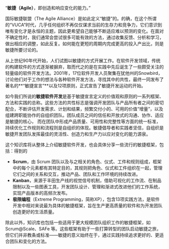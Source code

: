 “**敏捷（Agile）**，即创造和响应变化的能力。”

国际敏捷联盟（The Agile Alliance）是如此定义“敏捷”的。的确，在这个所谓的“VUCA”时代，几乎任何组织不再仅仅谋求当前的生存力和竞争力，它们意识到唯有变化才是永恒的主题，因此更希望自己能够不断适应难以预测的变化。在面对不确定性时，我们通常会尝试很多可能有效的方法，通过收集反馈、分析和学习，做出相应的调整，如此反复。如何能在更短的周期内完成更高的投入产出比，则是敏捷所要讨论的。

从上世纪90年代开始，人们试图以敏捷的方式开展工作。在软件开发领域，传统的构建软件的方式逐渐被摒弃，取而代之的是在实践中先后诞生了一些颇受关注的轻量级的软件开发方法。2001年，17位软件开发人员聚集在犹他州的Snowbird，讨论他们对于工作的想法与各种软件开发方法，寻找其中的共性，最终一同发布了著名的**“敏捷宣言”**以及12项原则，正式宣告了敏捷开发运动的开始。

如今我们所说的**敏捷软件开发**是基于敏捷宣言定义的价值观和原则的一系列框架、方法和实践的总称。这些方法的共性标志是强调开发团队与产品所有者之间的密切配合，不断评估开发需求、计划和结果，频繁交付小的、可用的价值“增量”，以及组建跨职能协作的自组织团队。团队成员之间的信任和开放式的沟通、协作、适应是敏捷的核心， 而在团队中形成产品质量、可用性和完整性等方面的统一标准，持续优化工作规则和流程则是自组织的体现。敏捷倡导者和实践者坚信，自组织是敏捷开发团队发挥最佳的灵活性、创造力和生产力以应对变化的能力源泉。

这个知识库将从整体上介绍敏捷软件开发，也会具体分享一些流行的敏捷框架，包括：得到的

* **Scrum**，由 Scrum 团队以及与之相关的角色、仪式、工件和规则组成，框架中的每个元素都有其特定目的，其规则把角色、仪式和工件组织在一起，管理它们之间的关系和交互，推动产品、团队和工作环境的持续改进。
* **Kanban**，来源于丰田生产线的视觉信号机制，借助可视化的工作流、在制品限制以及一些图表工具，开发团队设计、管理和渐进式改进他们的工作系统，实现产品版本的高频次发布。
* **极限编程**（Extreme Programming，简称XP），包含13项实践方法，是软件开发中相对来说最为具体的敏捷框架，旨在生产更高质量的软件和为开发团队创造更好的生活质量。

除此以外，知识库也包括一些适用于更大规模团队组织工作的敏捷框架，如 Scrum@Scale、SAFe 等。这些框架有助于一些打算转型的团队启动敏捷之旅，但它们并非教条或标准——敏捷的意义始终在于，通过实践持续追求更好的、更适合团队和变化的方法。

